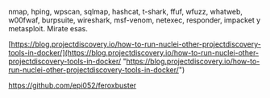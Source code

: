 nmap, hping, wpscan, sqlmap, hashcat, t-shark, ffuf, wfuzz, whatweb, w00fwaf, burpsuite, wireshark, msf-venom, netexec, responder, impacket y metasploit. Mirate esas.


[https://blog.projectdiscovery.io/how-to-run-nuclei-other-projectdiscovery-tools-in-docker/](https://blog.projectdiscovery.io/how-to-run-nuclei-other-projectdiscovery-tools-in-docker/ "https://blog.projectdiscovery.io/how-to-run-nuclei-other-projectdiscovery-tools-in-docker/")


https://github.com/epi052/feroxbuster

